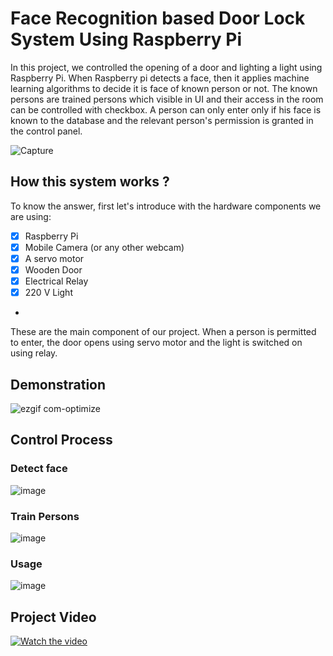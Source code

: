 # Face Recognition based Door Lock System Using Raspberry Pi
In this project, we controlled the opening of a door and lighting a light using Raspberry Pi. When Raspberry pi detects a face, then it applies machine learning algorithms to decide it is face of known person or not. The known persons are trained persons which visible in UI and their access in the room can be controlled with checkbox. A person can only enter only if his face is known to the database and the relevant person's permission is granted in the control panel.

![Capture](https://user-images.githubusercontent.com/32337334/64798929-a79e4b80-d5a5-11e9-922a-5c874ab567fe.PNG)
## How this system works ?
To know the answer, first let's introduce with the hardware components we are using:
- [x] Raspberry Pi
- [x] Mobile Camera (or any other webcam)
- [x] A servo motor
- [x] Wooden Door
- [x] Electrical Relay
- [x] 220 V Light
-
These are the main component of our project. When a person is permitted to enter, the door opens using servo motor and the light is switched on using relay.

## Demonstration
![ezgif com-optimize](https://user-images.githubusercontent.com/32337334/64801847-2944a800-d5ab-11e9-9ad1-fcbf237242a1.gif)

## Control Process

### Detect face
![image](https://user-images.githubusercontent.com/32337334/64805335-f0292980-d5e4-11e9-91f0-27eae892964f.png)

### Train Persons
![image](https://user-images.githubusercontent.com/32337334/64805460-3c746980-d5e5-11e9-9d7e-1637309a8ac8.png)

### Usage
![image](https://user-images.githubusercontent.com/32337334/64805647-ab51c280-d5e5-11e9-9002-6c00516dba7e.png)

## Project Video
[![Watch the video](https://user-images.githubusercontent.com/32337334/64802813-4da18400-d5ad-11e9-8513-bcc1f44d0956.png)](https://www.youtube.com/watch?v=DI_ETO_g7pw)
